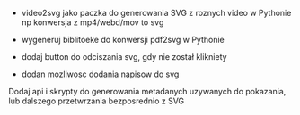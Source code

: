 
- video2svg jako paczka do generowania SVG z roznych video w Pythonie
np konwersja z mp4/webd/mov to svg

- wygeneruj biblitoeke do konwersji  pdf2svg w Pythonie 
- dodaj button do odciszania svg, gdy nie został klikniety
- dodan mozliwosc dodania napisow do svg

Dodaj api i skrypty do generowania metadanych uzywanych do pokazania, 
lub dalszego przetwrzania bezposrednio z SVG

